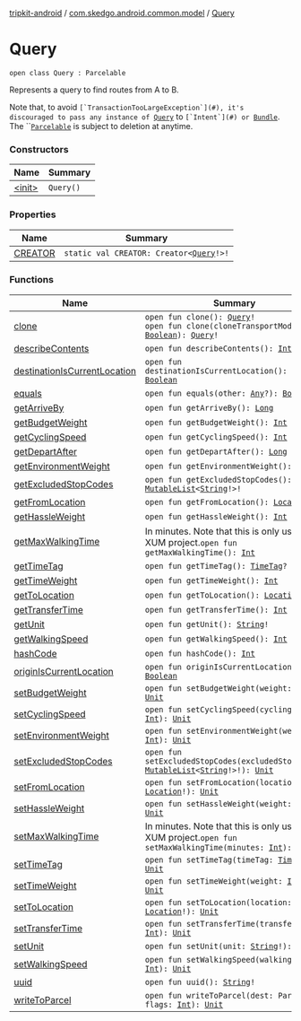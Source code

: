 [tripkit-android](../../index.md) / [com.skedgo.android.common.model](../index.md) / [Query](./index.md)

# Query

`open class Query : Parcelable`

Represents a query to find routes from A to B.

 Note that, to avoid ``[`TransactionTooLargeException`](#), it's discouraged to pass any instance of ``[`Query`](./index.md) to ``[`Intent`](#) or ``[`Bundle`](#). The ``[`Parcelable`](#) is subject to deletion at anytime.

### Constructors

| Name | Summary |
|---|---|
| [&lt;init&gt;](-init-.md) | `Query()` |

### Properties

| Name | Summary |
|---|---|
| [CREATOR](-c-r-e-a-t-o-r.md) | `static val CREATOR: Creator<`[`Query`](./index.md)`!>!` |

### Functions

| Name | Summary |
|---|---|
| [clone](clone.md) | `open fun clone(): `[`Query`](./index.md)`!`<br>`open fun clone(cloneTransportMode: `[`Boolean`](https://kotlinlang.org/api/latest/jvm/stdlib/kotlin/-boolean/index.html)`): `[`Query`](./index.md)`!` |
| [describeContents](describe-contents.md) | `open fun describeContents(): `[`Int`](https://kotlinlang.org/api/latest/jvm/stdlib/kotlin/-int/index.html) |
| [destinationIsCurrentLocation](destination-is-current-location.md) | `open fun destinationIsCurrentLocation(): `[`Boolean`](https://kotlinlang.org/api/latest/jvm/stdlib/kotlin/-boolean/index.html) |
| [equals](equals.md) | `open fun equals(other: `[`Any`](https://kotlinlang.org/api/latest/jvm/stdlib/kotlin/-any/index.html)`?): `[`Boolean`](https://kotlinlang.org/api/latest/jvm/stdlib/kotlin/-boolean/index.html) |
| [getArriveBy](get-arrive-by.md) | `open fun getArriveBy(): `[`Long`](https://kotlinlang.org/api/latest/jvm/stdlib/kotlin/-long/index.html) |
| [getBudgetWeight](get-budget-weight.md) | `open fun getBudgetWeight(): `[`Int`](https://kotlinlang.org/api/latest/jvm/stdlib/kotlin/-int/index.html) |
| [getCyclingSpeed](get-cycling-speed.md) | `open fun getCyclingSpeed(): `[`Int`](https://kotlinlang.org/api/latest/jvm/stdlib/kotlin/-int/index.html) |
| [getDepartAfter](get-depart-after.md) | `open fun getDepartAfter(): `[`Long`](https://kotlinlang.org/api/latest/jvm/stdlib/kotlin/-long/index.html) |
| [getEnvironmentWeight](get-environment-weight.md) | `open fun getEnvironmentWeight(): `[`Int`](https://kotlinlang.org/api/latest/jvm/stdlib/kotlin/-int/index.html) |
| [getExcludedStopCodes](get-excluded-stop-codes.md) | `open fun getExcludedStopCodes(): `[`MutableList`](https://kotlinlang.org/api/latest/jvm/stdlib/kotlin.collections/-mutable-list/index.html)`<`[`String`](https://kotlinlang.org/api/latest/jvm/stdlib/kotlin/-string/index.html)`!>!` |
| [getFromLocation](get-from-location.md) | `open fun getFromLocation(): `[`Location`](../-location/index.md)`?` |
| [getHassleWeight](get-hassle-weight.md) | `open fun getHassleWeight(): `[`Int`](https://kotlinlang.org/api/latest/jvm/stdlib/kotlin/-int/index.html) |
| [getMaxWalkingTime](get-max-walking-time.md) | In minutes. Note that this is only used for XUM project.`open fun getMaxWalkingTime(): `[`Int`](https://kotlinlang.org/api/latest/jvm/stdlib/kotlin/-int/index.html) |
| [getTimeTag](get-time-tag.md) | `open fun getTimeTag(): `[`TimeTag`](../-time-tag/index.md)`?` |
| [getTimeWeight](get-time-weight.md) | `open fun getTimeWeight(): `[`Int`](https://kotlinlang.org/api/latest/jvm/stdlib/kotlin/-int/index.html) |
| [getToLocation](get-to-location.md) | `open fun getToLocation(): `[`Location`](../-location/index.md)`?` |
| [getTransferTime](get-transfer-time.md) | `open fun getTransferTime(): `[`Int`](https://kotlinlang.org/api/latest/jvm/stdlib/kotlin/-int/index.html) |
| [getUnit](get-unit.md) | `open fun getUnit(): `[`String`](https://kotlinlang.org/api/latest/jvm/stdlib/kotlin/-string/index.html)`!` |
| [getWalkingSpeed](get-walking-speed.md) | `open fun getWalkingSpeed(): `[`Int`](https://kotlinlang.org/api/latest/jvm/stdlib/kotlin/-int/index.html) |
| [hashCode](hash-code.md) | `open fun hashCode(): `[`Int`](https://kotlinlang.org/api/latest/jvm/stdlib/kotlin/-int/index.html) |
| [originIsCurrentLocation](origin-is-current-location.md) | `open fun originIsCurrentLocation(): `[`Boolean`](https://kotlinlang.org/api/latest/jvm/stdlib/kotlin/-boolean/index.html) |
| [setBudgetWeight](set-budget-weight.md) | `open fun setBudgetWeight(weight: `[`Int`](https://kotlinlang.org/api/latest/jvm/stdlib/kotlin/-int/index.html)`): `[`Unit`](https://kotlinlang.org/api/latest/jvm/stdlib/kotlin/-unit/index.html) |
| [setCyclingSpeed](set-cycling-speed.md) | `open fun setCyclingSpeed(cyclingSpeed: `[`Int`](https://kotlinlang.org/api/latest/jvm/stdlib/kotlin/-int/index.html)`): `[`Unit`](https://kotlinlang.org/api/latest/jvm/stdlib/kotlin/-unit/index.html) |
| [setEnvironmentWeight](set-environment-weight.md) | `open fun setEnvironmentWeight(weight: `[`Int`](https://kotlinlang.org/api/latest/jvm/stdlib/kotlin/-int/index.html)`): `[`Unit`](https://kotlinlang.org/api/latest/jvm/stdlib/kotlin/-unit/index.html) |
| [setExcludedStopCodes](set-excluded-stop-codes.md) | `open fun setExcludedStopCodes(excludedStopCodes: `[`MutableList`](https://kotlinlang.org/api/latest/jvm/stdlib/kotlin.collections/-mutable-list/index.html)`<`[`String`](https://kotlinlang.org/api/latest/jvm/stdlib/kotlin/-string/index.html)`!>!): `[`Unit`](https://kotlinlang.org/api/latest/jvm/stdlib/kotlin/-unit/index.html) |
| [setFromLocation](set-from-location.md) | `open fun setFromLocation(location: `[`Location`](../-location/index.md)`!): `[`Unit`](https://kotlinlang.org/api/latest/jvm/stdlib/kotlin/-unit/index.html) |
| [setHassleWeight](set-hassle-weight.md) | `open fun setHassleWeight(weight: `[`Int`](https://kotlinlang.org/api/latest/jvm/stdlib/kotlin/-int/index.html)`): `[`Unit`](https://kotlinlang.org/api/latest/jvm/stdlib/kotlin/-unit/index.html) |
| [setMaxWalkingTime](set-max-walking-time.md) | In minutes. Note that this is only used for XUM project.`open fun setMaxWalkingTime(minutes: `[`Int`](https://kotlinlang.org/api/latest/jvm/stdlib/kotlin/-int/index.html)`): `[`Unit`](https://kotlinlang.org/api/latest/jvm/stdlib/kotlin/-unit/index.html) |
| [setTimeTag](set-time-tag.md) | `open fun setTimeTag(timeTag: `[`TimeTag`](../-time-tag/index.md)`): `[`Unit`](https://kotlinlang.org/api/latest/jvm/stdlib/kotlin/-unit/index.html) |
| [setTimeWeight](set-time-weight.md) | `open fun setTimeWeight(weight: `[`Int`](https://kotlinlang.org/api/latest/jvm/stdlib/kotlin/-int/index.html)`): `[`Unit`](https://kotlinlang.org/api/latest/jvm/stdlib/kotlin/-unit/index.html) |
| [setToLocation](set-to-location.md) | `open fun setToLocation(location: `[`Location`](../-location/index.md)`!): `[`Unit`](https://kotlinlang.org/api/latest/jvm/stdlib/kotlin/-unit/index.html) |
| [setTransferTime](set-transfer-time.md) | `open fun setTransferTime(transferTime: `[`Int`](https://kotlinlang.org/api/latest/jvm/stdlib/kotlin/-int/index.html)`): `[`Unit`](https://kotlinlang.org/api/latest/jvm/stdlib/kotlin/-unit/index.html) |
| [setUnit](set-unit.md) | `open fun setUnit(unit: `[`String`](https://kotlinlang.org/api/latest/jvm/stdlib/kotlin/-string/index.html)`!): `[`Unit`](https://kotlinlang.org/api/latest/jvm/stdlib/kotlin/-unit/index.html) |
| [setWalkingSpeed](set-walking-speed.md) | `open fun setWalkingSpeed(walkingSpeed: `[`Int`](https://kotlinlang.org/api/latest/jvm/stdlib/kotlin/-int/index.html)`): `[`Unit`](https://kotlinlang.org/api/latest/jvm/stdlib/kotlin/-unit/index.html) |
| [uuid](uuid.md) | `open fun uuid(): `[`String`](https://kotlinlang.org/api/latest/jvm/stdlib/kotlin/-string/index.html)`!` |
| [writeToParcel](write-to-parcel.md) | `open fun writeToParcel(dest: Parcel!, flags: `[`Int`](https://kotlinlang.org/api/latest/jvm/stdlib/kotlin/-int/index.html)`): `[`Unit`](https://kotlinlang.org/api/latest/jvm/stdlib/kotlin/-unit/index.html) |
